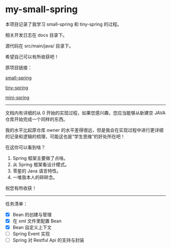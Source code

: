 # my-small-spring

本项目记录了我学习 small-spring 和 tiny-spring 的过程。

相关开发日志在 docs 目录下。

源代码在 src/main/java/ 目录下。

希望自己可以有所收获吧！

原项目链接：

[small-spring](https://github.com/fuzhengwei/small-spring)

[tiny-spring](https://github.com/code4craft/tiny-spring)

[mini-spring](https://github.com/DerekYRC/mini-spring?tab=readme-ov-file)

---

文档内有详细的从 0 开始的实现过程，如果您感兴趣，您应当能够从新建空 JAVA 仓库开始完成一个同样的东西。

我的水平比起原仓库 owner 的水平差得很远，但是我会在实现过程中进行更详细的记录和逻辑的梳理，可能这也是“学生思维”的好处所在吧！

在这你可以看到啥？

1. Spring 框架主要做了点啥。
2. 从 Spring 框架看设计模式。
3. 零星的 Java 语言特性。
4. 一堆我本人的碎碎念。 

祝您有所收获！

---

任务清单：

- [x] Bean 的创建与管理
- [x] 在 xml 文件里配置 Bean
- [x] Bean 自定义上下文
- [ ] Spring Event 实现
- [ ] Spring 对 Restful Api 的支持与封装
